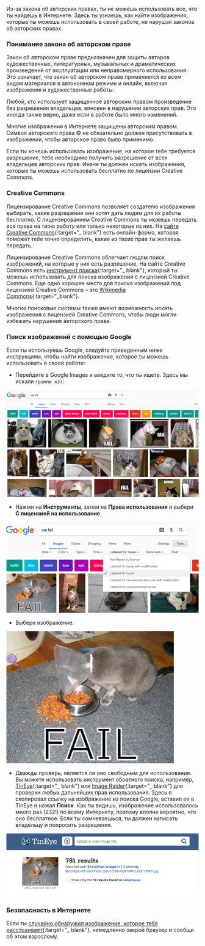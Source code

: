 Из-за закона об авторских правах, ты не можешь использовать все, что ты найдешь в Интернете. Здесь ты узнаешь, как найти изображения, которые ты можешь использовать в своей работе, не нарушая законов об авторских правах.

### Понимание закона об авторском праве

Закон об авторском праве предназначен для защиты авторов художественных, литературных, музыкальных и драматических произведений от эксплуатации или неправомерного использования. Это означает, что закон об авторском праве применяется ко всем видам материалов в автономном режиме и онлайн, включая изображения и художественные работы.

Любой, кто использует защищенное авторским правом произведение без разрешения владельцев, виновен в нарушении авторских прав. Это иногда также верно, даже если в работе было много изменений.

Многие изображения в Интернете защищены авторским правом. Символ авторского права © не обязательно должен присутствовать в изображении, чтобы авторское право было применимо.

Если ты хочешь использовать изображение, на которое тебе требуется разрешение, тебе необходимо получить разрешение от всех владельцев авторских прав. Иначе ты должен искать изображения, которые ты можешь использовать бесплатно по лицензии Creative Commons.

### Creative Commons

Лицензирование Creative Commons позволяет создателю изображения выбирать, какие разрешения они хотят дать людям для их работы бесплатно. С лицензированием Creative Commons ты можешь передать все права на твою работу или только некоторые из них. На [сайте Creative Commons](https://creativecommons.org/){:target="_ blank"} есть онлайн-форма, которая поможет тебе точно определить, какие из твоих прав ты желаешь передать.

Лицензирование Creative Commons облегчает людям поиск изображений, на которые у них есть разрешение. На сайте Creative Commons есть [инструмент поиска](https://search.creativecommons.org/){:target="_ blank"}, который ты можешь использовать для поиска изображений с лицензией Creative Commons. Еще одно хорошее место для поиска изображений под лицензией Creative Commons – это [Wikimedia Commons](https://commons.wikimedia.org/wiki/Main_Page){:target="_blank"}.

Многие поисковые системы также имеют возможность искать изображения с лицензией Creative Commons, чтобы люди могли избежать нарушения авторского права.

### Поиск изображений с помощью Google

Если ты используешь Google, следуйте приведенным ниже инструкциям, чтобы найти изображение, которое ты можешь использовать в своей работе:

+ Перейдите в Google Images и введите то, что ты ищете. Здесь мы искали `грампи кэт`:

![Поиск грампи кэт](images/catfailsearch.png)

+ Нажми на **Инструменты**, затем на **Права использования** и выбери **С лицензией на использование**.

![С лицензией на использование](images/labeledforreuse.png)

+ Выбери изображение.

![грампи кэт](images/catfail.png)

+ Дважды проверь, является ли оно свободным для использования. Вы можете использовать инструмент обратного поиска, например, [TinEye](https://www.tineye.com/){:target="_ blank"} или [Image Raider](https://www.imageraider.com/){:target="_ blank"} для проверки любых дальнейших прав использования. Здесь я скопировал ссылку на изображение из поиска Google, вставил ее в TinEye и нажал **Поиск**. Как ты видишь, изображение использовалось много раз (232!) по всему Интернету, поэтому вполне вероятно, что оно бесплатное. Если ты сомневаешься, ты должен написать владельцу и попросить разрешения.

![Обратный поиск](images/reversesearch.png)

### Безопасность в Интернете

Если ты [случайно обнаружил изображение, которое тебя расстраивает](https://www.thinkuknow.co.uk/11_13/Need-advice/Things-you-see-online/){:target="_ blank"}, немедленно закрой браузер и сообщи об этом взрослому.